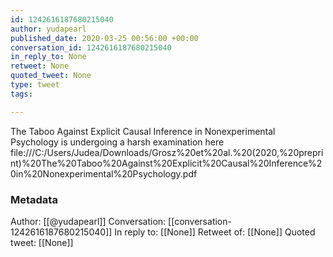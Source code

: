 ```yaml
---
id: 1242616187680215040
author: yudapearl
published_date: 2020-03-25 00:56:00 +00:00
conversation_id: 1242616187680215040
in_reply_to: None
retweet: None
quoted_tweet: None
type: tweet
tags:

---
```


The Taboo Against Explicit Causal Inference in Nonexperimental Psychology is undergoing a harsh examination here file:///C:/Users/Judea/Downloads/Grosz%20et%20al.%20(2020,%20preprint)%20The%20Taboo%20Against%20Explicit%20Causal%20Inference%20in%20Nonexperimental%20Psychology.pdf

### Metadata

Author: [[@yudapearl]]
Conversation: [[conversation-1242616187680215040]]
In reply to: [[None]]
Retweet of: [[None]]
Quoted tweet: [[None]]
